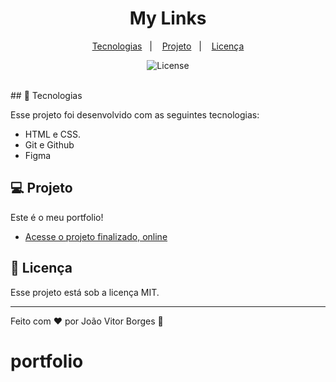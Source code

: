 <h1 align="center"> My Links </h1>

<p align="center">
  <a href="#-tecnologias">Tecnologias</a>&nbsp;&nbsp;&nbsp;|&nbsp;&nbsp;&nbsp;
  <a href="#-projeto">Projeto</a>&nbsp;&nbsp;&nbsp;|&nbsp;&nbsp;&nbsp;
  <a href="#memo-licença">Licença</a>
</p>

<p align="center">
  <img alt="License" src="https://img.shields.io/static/v1?label=license&message=MIT&color=49AA26&labelColor=000000">
</p>

<br>
## 🚀 Tecnologias

Esse projeto foi desenvolvido com as seguintes tecnologias:

- HTML e CSS.
- Git e Github
- Figma

## 💻 Projeto

Este é o meu portfolio!

- [Acesse o projeto finalizado, online](https://joao-vitorb.github.io/my-links)

## :memo: Licença

Esse projeto está sob a licença MIT.

---

Feito com ♥ por João Vitor Borges :wave:
# portfolio